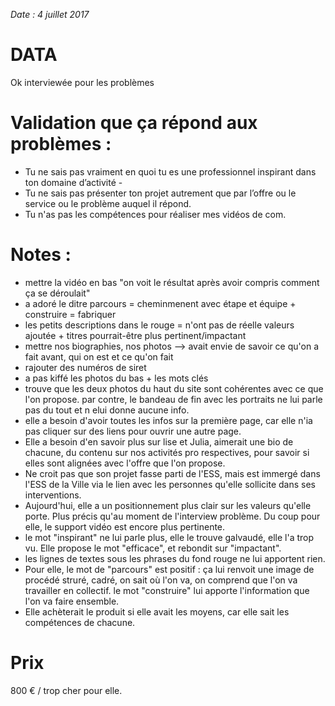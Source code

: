*Date : 4 juillet 2017*

# DATA
Ok interviewée pour les problèmes

# Validation que ça répond aux problèmes :  
- Tu ne sais pas vraiment en quoi tu es une professionnel inspirant dans ton domaine d’activité - 
- Tu ne sais pas présenter ton projet autrement que par l’offre ou le service ou le problème auquel il répond. 
- Tu n'as pas les compétences pour réaliser mes vidéos de com. 

# Notes :
- mettre la vidéo en bas "on voit le résultat après avoir compris comment ça se déroulait"
- a adoré le ditre parcours = cheminmenent avec étape et équipe + construire = fabriquer
- les petits descriptions dans le rouge = n'ont pas de réelle valeurs ajoutée + titres pourrait-être plus pertinent/impactant
- mettre nos biographies, nos photos --> avait envie de savoir ce qu'on a fait avant, qui on est et ce qu'on fait
- rajouter des numéros de siret
- a pas kiffé les photos du bas + les mots clés
- trouve que les deux photos du haut du site sont cohérentes avec ce que l'on propose. par contre, le bandeau de fin avec les portraits ne lui parle pas du tout et n elui donne aucune info. 
- elle a besoin d'avoir toutes les infos sur la première page, car elle n'ia pas cliquer sur des liens pour ouvrir une autre page.
- Elle a besoin d'en savoir plus sur lise et Julia, aimerait une bio de chacune, du contenu sur nos activités pro respectives, pour savoir si elles sont alignées avec l'offre que l'on propose.
- Ne croit pas que son projet fasse parti de l'ESS, mais est immergé dans l'ESS de la Ville via le lien avec les personnes qu'elle sollicite dans ses interventions.
- Aujourd'hui, elle a un positionnement plus clair sur les valeurs qu'elle porte. Plus précis qu'au moment de l'interview problème. Du coup pour elle, le support vidéo est encore plus pertinente.
- le mot "inspirant" ne lui parle plus, elle le trouve galvaudé, elle l'a trop vu. Elle propose le mot "efficace", et rebondit sur "impactant".
- les lignes de textes sous les phrases du fond rouge ne lui apportent rien.
- Pour elle, le mot de "parcours" est positif : ça lui renvoit une image de procédé struré, cadré, on sait où l'on va, on comprend que l'on va travailler en collectif. le mot "construire" lui apporte l'information que l'on va faire ensemble.
- Elle achèterait le produit si elle avait les moyens, car elle sait les compétences de chacune.



# Prix
800 € / trop cher pour elle.


